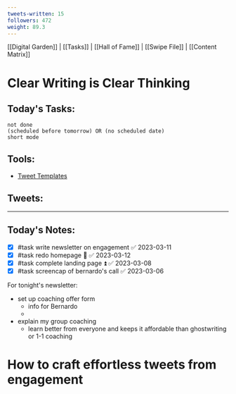```yaml
---
tweets-written: 15
followers: 472
weight: 89.3
---
```

[[Digital Garden]] | [[Tasks]] | [[Hall of Fame]] | [[Swipe File]] | [[Content Matrix]]

# Clear Writing is Clear Thinking

## Today's Tasks:
```tasks
not done
(scheduled before tomorrow) OR (no scheduled date)
short mode
```

## Tools:
- [Tweet Templates](https://www.notion.so/100-Tweet-Templates-with-Examples-fbdcc37fc2e04447ac452d310094e9d1)

## Tweets:


---
## Today's Notes:

- [x] #task write newsletter on engagement ✅ 2023-03-11
- [x] #task redo homepage 🔽 ✅ 2023-03-12
- [x] #task complete landing page ⏫ ✅ 2023-03-08
- [x] #task screencap of bernardo's call ✅ 2023-03-06

For tonight's newsletter:
- set up coaching offer form
	- info for Bernardo
	- 
- explain my group coaching
	- learn better from everyone and keeps it affordable than ghostwriting or 1-1 coaching


# How to craft effortless tweets from engagement 

